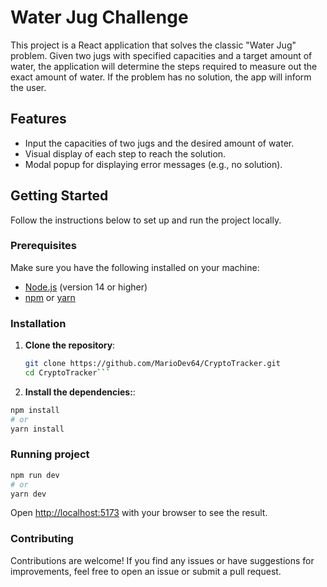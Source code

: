# Water Jug Challenge

This project is a React application that solves the classic "Water Jug" problem. Given two jugs with specified capacities and a target amount of water, the application will determine the steps required to measure out the exact amount of water. If the problem has no solution, the app will inform the user.

## Features

- Input the capacities of two jugs and the desired amount of water.
- Visual display of each step to reach the solution.
- Modal popup for displaying error messages (e.g., no solution).

## Getting Started

Follow the instructions below to set up and run the project locally.

### Prerequisites

Make sure you have the following installed on your machine:

- [Node.js](https://nodejs.org/) (version 14 or higher)
- [npm](https://www.npmjs.com/) or [yarn](https://yarnpkg.com/)

### Installation

1. **Clone the repository**:

   ```bash
   git clone https://github.com/MarioDev64/CryptoTracker.git
   cd CryptoTracker```

2. **Install the dependencies:**:
  ```bash
  npm install
  # or
  yarn install
  ```
  
### Running project
  ```bash
  npm run dev
  # or
  yarn dev
  ```
    
Open [http://localhost:5173](http://localhost:5173) with your browser to see the result.

### Contributing
  Contributions are welcome! If you find any issues or have suggestions for improvements, feel free to open an issue or submit a pull request.
